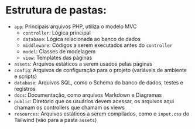 # Estrutura de pastas:

- `app`: Principais arquivos PHP, utiliza o modelo MVC
    - `controller`: Lógica principal
    - `database`: Lógica relacionada ao banco de dados
    - `middleware`: Códigos a serem executados antes do `controller`
    - `model`: Classes de modelagem
    - `view`: Templates das páginas
- `assets`: Arquivos estáticos a serem usados pelas páginas
- `config`: Arquivos de configuração para o projeto (variáveis de ambiente e scripts)
- `database`: Arquivos SQL, como o Schema do banco de dados, testes e registros
- `docs`: Documentação, como arquivos Markdown e Diagramas
- `public`: Diretório que os usuários devem acessar, os arquivos aqui chamam os controllers que chamam os views
- `resources`: Arquivos estáticos a serem compilados, como o `input.css` do Tailwind (vão para a pasta `assets`)

